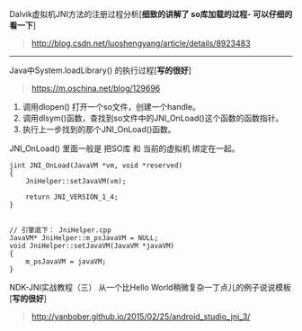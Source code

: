 

Dalvik虚拟机JNI方法的注册过程分析[**细致的讲解了 so库加载的过程- 可以仔细的看一下**]
>  http://blog.csdn.net/luoshengyang/article/details/8923483

---

Java中System.loadLibrary() 的执行过程[**写的很好**]
>  https://m.oschina.net/blog/129696

1. 调用dlopen() 打开一个so文件，创建一个handle。
2. 调用dlsym()函数，查找到so文件中的JNI_OnLoad()这个函数的函数指针。
3. 执行上一步找到的那个JNI_OnLoad()函数。

JNI_OnLoad() 里面一般是 把SO库 和 当前的虚拟机 绑定在一起。

	jint JNI_OnLoad(JavaVM *vm, void *reserved)
	{
	    JniHelper::setJavaVM(vm);
	
	    return JNI_VERSION_1_4;
	}


	// 引擎底下： JniHelper.cpp
	JavaVM* JniHelper::m_psJavaVM = NULL;
	void JniHelper::setJavaVM(JavaVM *javaVM)
	{
	    m_psJavaVM = javaVM;
	}



NDK-JNI实战教程（三） 从一个比Hello World稍微复杂一丁点儿的例子说说模板[**写的很好**]  
>  http://yanbober.github.io/2015/02/25/android_studio_jni_3/